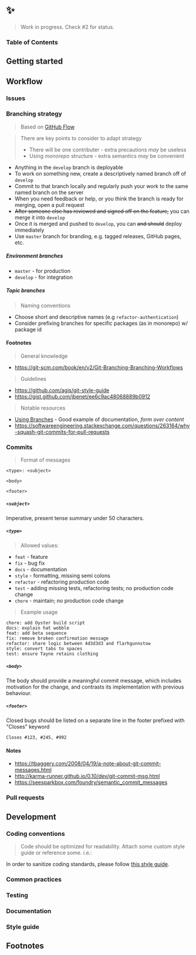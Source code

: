 # :sparkles:

> Work in progress. Check #2 for status.

### Table of Contents

## Getting started

## Workflow

### Issues

### Branching strategy

> Based on [GitHub Flow](https://guides.github.com/introduction/flow/)

> There are key points to consider to adapt strategy
> - There will be one contributer - extra precautions _may_ be useless
> - Using _monorepo_ structure - extra semantics _may_ be convenient

- Anything in the `develop` branch is deployable
- To work on something new, create a descriptively named branch off of `develop`
- Commit to that branch locally and regularly push your work to the same named branch on the server
- When you need feedback or help, or you think the branch is ready for merging, open a pull request
- ~~After someone else has reviewed and signed off on the feature,~~ you can merge it into `develop`
- Once it is merged and pushed to `develop`, you can ~~and should~~ deploy immediately
- Use `master` branch for branding, e.g. tagged releases, GitHub pages, etc.

##### Environment branches

- `master` - for production
- `develop` - for integration

##### Topic branches

> Naming conventions

- Choose short and descriptive names (e.g `refactor-authentication`)
- Consider prefixing branches for specific packages (as in monorepo) w/ package id

#### Footnotes

> General knowledge

* https://git-scm.com/book/en/v2/Git-Branching-Branching-Workflows

> Guidelines

* https://github.com/agis/git-style-guide
* https://gist.github.com/jbenet/ee6c9ac48068889b0912

> Notable resources

* [Using Branches](https://backlog.com/git-tutorial/using-branches/) - Good example of documentation, *form over content*
* https://softwareengineering.stackexchange.com/questions/263164/why-squash-git-commits-for-pull-requests

### Commits

> Format of messages

```
<type>: <subject>

<body>

<footer>
```

##### `<subject>`

Imperative, present tense summary under 50 characters.

##### `<type>`

> Allowed values:

- `feat` - feature
- `fix` - bug fix
- `docs` - documentation
- `style` - formatting, missing semi colons
- `refactor` - refactoring production code
- `test` - adding missing tests, refactoring tests; no production code change
- `chore` - maintain; no production code change

> Example usage

```
chore: add Oyster build script
docs: explain hat wobble
feat: add beta sequence
fix: remove broken confirmation message
refactor: share logic between 4d3d3d3 and flarhgunnstow
style: convert tabs to spaces
test: ensure Tayne retains clothing
```

##### `<body>`

The body should provide a meaningful commit message, which includes motivation for the change, and contrasts its implementation with previous behaviour.

##### `<footer>`

Closed bugs should be listed on a separate line in the footer prefixed with "Closes" keyword

```
Closes #123, #245, #992
```

#### Notes

- https://tbaggery.com/2008/04/19/a-note-about-git-commit-messages.html
- http://karma-runner.github.io/0.10/dev/git-commit-msg.html
- https://seesparkbox.com/foundry/semantic_commit_messages


### Pull requests

## Development

### Coding conventions

> Code should be optimized for readability. Attach some custom style guide or reference some. i.e.:

In order to sanitize coding standards, please follow [this style guide](https://github.com/airbnb/javascript).

### Common practices

### Testing

### Documentation

### Style guide

## Footnotes
